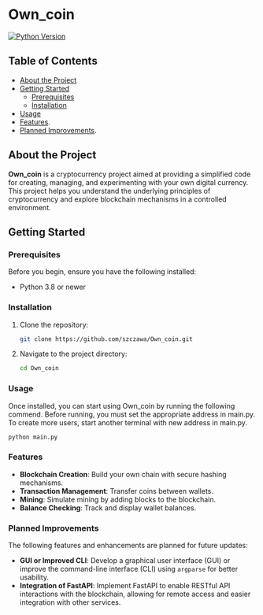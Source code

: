 # Own_coin

[![Python Version](https://img.shields.io/badge/python-3.8%2B-blue)](https://www.python.org/downloads/)

## Table of Contents

- [About the Project](#about-the-project)
- [Getting Started](#getting-started)
  - [Prerequisites](#prerequisites)
  - [Installation](#installation)
- [Usage](#usage)
- [Features](#features).
- [Planned Improvements](#planned-improvements).

## About the Project

**Own_coin** is a cryptocurrency project aimed at providing a simplified code for creating, managing, and experimenting with your own digital currency. This project helps you understand the underlying principles of cryptocurrency and explore blockchain mechanisms in a controlled environment.

## Getting Started

### Prerequisites

Before you begin, ensure you have the following installed:

- Python 3.8 or newer

### Installation

1. Clone the repository:

   ```bash
   git clone https://github.com/szczawa/Own_coin.git

2. Navigate to the project directory:

   ```bash
   cd Own_coin

### Usage

Once installed, you can start using Own_coin by running the following commend. Before running, you must set the appropriate address in main.py. To create more users, start another terminal with new address in main.py. 

  ```bash
  python main.py
  ```

### Features

- **Blockchain Creation**: Build your own chain with secure hashing mechanisms.
- **Transaction Management**: Transfer coins between wallets.
- **Mining**: Simulate mining by adding blocks to the blockchain.
- **Balance Checking**: Track and display wallet balances.

### Planned Improvements

The following features and enhancements are planned for future updates:

- **GUI or Improved CLI**: Develop a graphical user interface (GUI) or improve the command-line interface (CLI) using `argparse` for better usability.
- **Integration of FastAPI**: Implement FastAPI to enable RESTful API interactions with the blockchain, allowing for remote access and easier integration with other services.


















